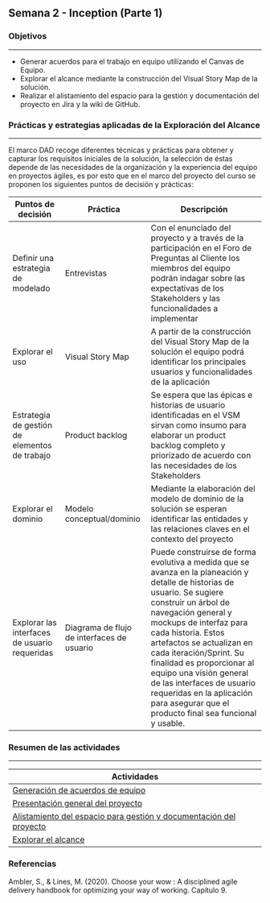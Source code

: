 ## Semana 2 - Inception (Parte 1)

### Objetivos
---

* Generar acuerdos para el trabajo en equipo utilizando el Canvas de Equipo.
* Explorar el alcance mediante la construcción del Visual Story Map de la solución.
* Realizar el alistamiento del espacio para la gestión y documentación del proyecto en Jira y la wiki de GitHub.

### Prácticas y estrategias aplicadas de la Exploración del Alcance
---

El marco DAD recoge diferentes técnicas  y prácticas para obtener y capturar los requisitos iniciales de la solución, la selección de éstas depende de las necesidades de la organización y la experiencia del equipo en proyectos ágiles, es por esto que en el marco del proyecto del curso se proponen los siguientes puntos de decisión y prácticas:

| Puntos de decisión                                     | Práctica                                   | Descripción     |
|-----------------------------------------------|--------------------------------------------|-----------------|
| Definir una estrategia de modelado            | Entrevistas                                | Con el enunciado del proyecto  y a través de la participación en el Foro de Preguntas al Cliente los miembros del equipo podrán indagar sobre las expectativas de los Stakeholders y las funcionalidades a implementar |
| Explorar el uso                               | Visual Story Map                           | A partir de la construcción del Visual Story Map de la solución el equipo podrá identificar los principales usuarios y funcionalidades de la aplicación |
| Estrategia de gestión de elementos de trabajo | Product backlog                            | Se espera que las épicas e historias de usuario identificadas en el VSM sirvan como insumo para elaborar un product backlog completo y priorizado de acuerdo con las necesidades de los Stakeholders              |
| Explorar el dominio                           | Modelo conceptual/dominio                  | Mediante la elaboración del modelo de dominio de la solución se esperan identificar las entidades y las relaciones claves en el contexto del proyecto                |
| Explorar las interfaces de usuario requeridas | Diagrama de flujo de interfaces de usuario | Puede construirse de forma evolutiva a medida que se avanza en la planeación y detalle de historias de usuario. Se sugiere construir un árbol de navegación general y mockups de interfaz para cada historia. Estos artefactos se actualizan en cada iteración/Sprint. Su finalidad es proporcionar al equipo una visión general de las interfaces de usuario requeridas en la aplicación para asegurar que el producto final sea funcional y usable.           |

### Resumen de las actividades
---

| Actividades   |
|---------------|
| [Generación de acuerdos de equipo](https://avargas20.github.io/MISW-Procesos/semanas/inception/semana2/s2_canvas_de_equipo) |
| [Presentación general del proyecto](https://avargas20.github.io/MISW-Procesos/generalidades) |
| [Alistamiento del espacio para gestión y documentación del proyecto](https://avargas20.github.io/MISW-Procesos/semanas/inception/semana2/s2_alistamiento)|
| [Explorar el alcance](https://avargas20.github.io/MISW-Procesos/semanas/inception/semana2/s2_alcance)|

### Referencias
Ambler, S., & Lines, M. (2020). Choose your wow : A disciplined agile delivery handbook for optimizing your way of working. Capítulo 9.

